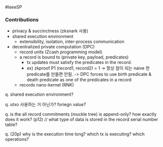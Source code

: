 #IeeeSP 

### Contributions
- privacy & succinctness (zksnark 사용)
- shared execution environment 
	- extensibility, isolation, inter-process communication
- decentralized private computation (DPC)
	- record units (Zcash programming model) 
	- a record is bound to (private key, payload, predicates)
		- tx updates must satisfy the predicates in the record.
		- ex) zkproof P1 (record1, record2) = 1
		  -> 항상 참이 되는 naive 한 predicate를 만들면 안됨.
		  -> DPC forces to use birth predicate & death predicate as one of the predicates in a record
	- records nano-kernel (RNK)

q. shared execution environment?

q. utxo 사용하는 거 아닌가? foriegn value?

q. is the all record commitments (muckle tree) is append-only? how exactly does it work? (p12) // what type of data is stored in the record serial number table?

q. (20p) why is the execution time long? which tx is executing? which operations?




